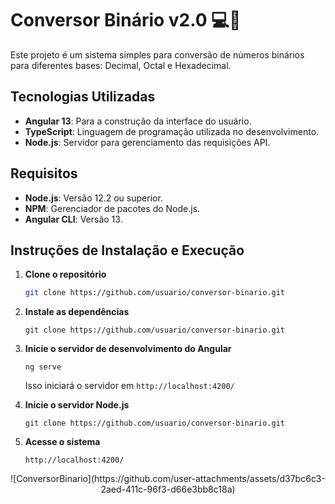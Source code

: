 # Conversor Binário v2.0 💻👾

Este projeto é um sistema simples para conversão de números binários para diferentes bases: Decimal, Octal e Hexadecimal.

## Tecnologias Utilizadas
- **Angular 13**: Para a construção da interface do usuário.
- **TypeScript**: Linguagem de programação utilizada no desenvolvimento.
- **Node.js**: Servidor para gerenciamento das requisições API.

## Requisitos
- **Node.js**: Versão 12.2 ou superior.
- **NPM**: Gerenciador de pacotes do Node.js.
- **Angular CLI**: Versão 13.

## Instruções de Instalação e Execução

1. **Clone o repositório**
   ```bash
   git clone https://github.com/usuario/conversor-binario.git
2. **Instale as dependências**
   ```No terminal, navegue até o diretório do projeto e execute:
   git clone https://github.com/usuario/conversor-binario.git
3. **Inicie o servidor de desenvolvimento do Angular**
   ```
   ng serve
   ```
   Isso iniciará o servidor em `http://localhost:4200/`

5. **Inicie o servidor Node.js**
   ```No terminal, navegue até o diretório do projeto e execute:
   git clone https://github.com/usuario/conversor-binario.git
6. **Acesse o sistema**
   ```Abra o navegador e acesse o sistema via:
   http://localhost:4200/

<p align="center"> ![ConversorBinario](https://github.com/user-attachments/assets/d37bc6c3-2aed-411c-96f3-d66e3bb8c18a)</p> 
